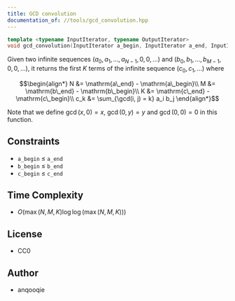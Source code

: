 ```yaml
---
title: GCD convolution
documentation_of: //tools/gcd_convolution.hpp
---
```


```cpp
template <typename InputIterator, typename OutputIterator>
void gcd_convolution(InputIterator a_begin, InputIterator a_end, InputIterator b_begin, InputIterator b_end, OutputIterator c_begin, OutputIterator c_end);
```

Given two infinite sequences $(a_0, a_1, \ldots, a_{N - 1}, 0, 0, \ldots)$ and $(b_0, b_1, \ldots, b_{M - 1}, 0, 0, \ldots)$, it returns the first $K$ terms of the infinite sequence $(c_0, c_1, \ldots)$ where

$$\begin{align*}
N &= \mathrm{a\_end} - \mathrm{a\_begin}\\
M &= \mathrm{b\_end} - \mathrm{b\_begin}\\
K &= \mathrm{c\_end} - \mathrm{c\_begin}\\
c_k &= \sum_{\gcd(i, j) = k} a_i b_j
\end{align*}$$

Note that we define $\gcd(x, 0) = x$, $\gcd(0, y) = y$ and $\gcd(0, 0) = 0$ in this function.

## Constraints
- `a_begin` $\leq$ `a_end`
- `b_begin` $\leq$ `b_end`
- `c_begin` $\leq$ `c_end`

## Time Complexity
- $O(\max(N, M, K) \log\log(\max(N, M, K)))$

## License
- CC0

## Author
- anqooqie
